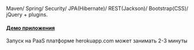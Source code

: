 
Maven/ Spring/ Security/ JPA(Hibernate)/ REST(Jackson)/ Bootstrap(CSS)/ jQuery + plugins.

#### <a href="http://topjava.herokuapp.com/" target=_blank> Демо приложения </a> 
Запуск на PaaS платформе  herokuapp.com может занимать 2-3 минуты
